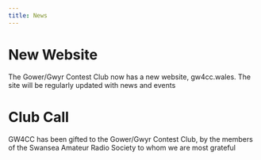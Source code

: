 ```yaml
---
title: News
---
```


# New Website
The Gower/Gwyr Contest Club now has a new website, gw4cc.wales. The site will be regularly updated with news and events

# Club Call
GW4CC has been gifted to the Gower/Gwyr Contest Club, by the members of the Swansea Amateur Radio Society to whom we are most grateful
